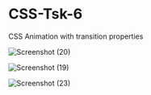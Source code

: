 # CSS-Tsk-6
CSS Animation with transition properties


![Screenshot (20)](https://user-images.githubusercontent.com/56424991/87882731-d126cf80-ca1f-11ea-9492-f4abe1a58760.png)


![Screenshot (19)](https://user-images.githubusercontent.com/56424991/87882732-d552ed00-ca1f-11ea-85a5-4a6cb470b4f9.png)


![Screenshot (23)](https://user-images.githubusercontent.com/56424991/87882734-d7b54700-ca1f-11ea-8c5b-5dfa83d62a11.png)
